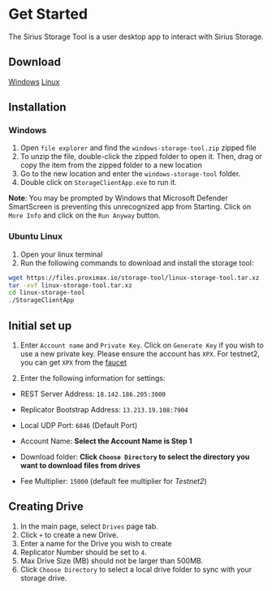 # Get Started

The Sirius Storage Tool is a user desktop app to interact with Sirius Storage.

## Download
[Windows](https://files.proximax.io/storage-tool/windows-storage-tool.zip)
[Linux](https://files.proximax.io/storage-tool/linux-storage-tool.tar.xz)

## Installation

### Windows
1. Open `file explorer` and find the `windows-storage-tool.zip` zipped file
2. To unzip the file, double-click the zipped folder to open it. Then, drag or copy the item from the zipped folder to a new location
3. Go to the new location and enter the `windows-storage-tool` folder.
4. Double click on `StorageClientApp.exe` to run it.

**Note**: You may be prompted by Windows that Microsoft Defender SmartScreen is preventing this unrecognized app from Starting.  Click on `More Info` and click on the `Run Anyway` button.

### Ubuntu Linux
1. Open your linux terminal
2. Run the following commands to download and install the storage tool:

```bash
wget https://files.proximax.io/storage-tool/linux-storage-tool.tar.xz
tar -xvf linux-storage-tool.tar.xz
cd linux-storage-tool
./StorageClientApp
```


## Initial set up

1. Enter `Account name` and `Private Key`.  Click on `Generate Key` if you wish to use a new private key.  Please ensure the account has `XPX`.  For testnet2, you can get `XPX` from the [faucet](https://bctestnet2faucet.xpxsirius.io)

2. Enter the following information for settings:

- REST Server Address: `18.142.186.205:3000`

- Replicator Bootstrap Address: `13.213.19.108:7904`
- Local UDP Port: `6846` (Default Port)
- Account Name: **Select the Account Name is Step 1**
- Download folder: **Click `Choose Directory` to select the directory you want to download files from drives**
- Fee Multiplier: `15000` (default fee multiplier for *Testnet2*)

## Creating Drive

1. In the main page, select `Drives` page tab.
2. Click `+` to create a new Drive.
3. Enter a name for the Drive you wish to create
4. Replicator Number should be set to `4`.
5. Max Drive Size (MB) should not be larger than 500MB.
6. Click `Choose Directory` to select a local drive folder to sync with your storage drive.

